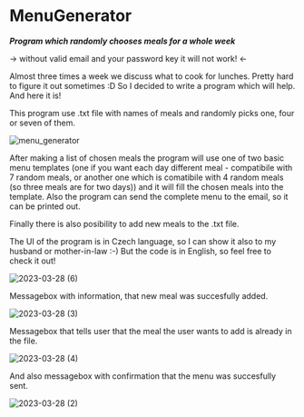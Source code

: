# MenuGenerator
***Program which randomly chooses meals for a whole week***

-> without valid email and your password key it will not work! <-

Almost three times a week we discuss what to cook for lunches. Pretty hard to figure it out sometimes :D 
So I decided to write a program which will help. 
And here it is! 

This program use .txt file with names of meals and randomly picks one, four or seven of them. 

![menu_generator](https://user-images.githubusercontent.com/110200002/228265914-4da84468-6479-4ae8-8a82-157b1751f5b4.jpg)

After making a list of chosen meals the program will use one of two basic menu templates (one if you want each day different meal - compatibile with 7 random meals, or another one which is comatibile with 4 random meals (so three meals are for two days)) and it will fill the chosen meals into the template. 
Also the program can send the complete menu to the email, so it can be printed out.  

Finally there is also posibility to add new meals to the .txt file. 

The UI of the program is in Czech language, so I can show it also to my husband or mother-in-law :-)
But the code is in English, so feel free to check it out! 


![2023-03-28 (6)](https://user-images.githubusercontent.com/110200002/228290673-6d1cad45-0eac-4888-ac46-681d4637b7d9.png)

Messagebox with information, that new meal was succesfully added.

![2023-03-28 (3)](https://user-images.githubusercontent.com/110200002/228266096-01fb34af-bb49-48c0-9854-2c7409119d3e.png)

Messagebox that tells user that the meal the user wants to add is already in the file.

![2023-03-28 (4)](https://user-images.githubusercontent.com/110200002/228266107-6b022756-f009-4d23-9e0d-830ab6fe9414.png)

And also messagebox with confirmation that the menu was succesfully sent.

![2023-03-28 (2)](https://user-images.githubusercontent.com/110200002/228266118-90218f2d-f340-4232-8ad1-57d1dd89b5c4.png)

